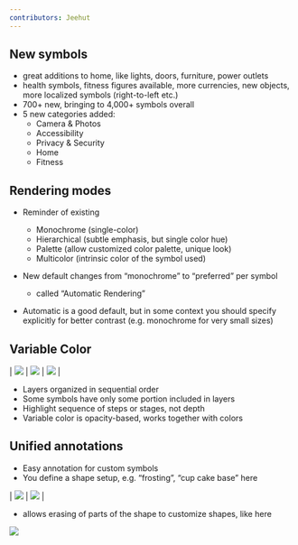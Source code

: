 ```yaml
---
contributors: Jeehut
---
```


## New symbols

- great additions to home, like lights, doors, furniture, power outlets
- health symbols, fitness figures available, more currencies, new objects, more localized symbols (right-to-left etc.)
- 700+ new, bringing to 4,000+ symbols overall
- 5 new categories added:
  - Camera & Photos
  - Accessibility
  - Privacy & Security
  - Home
  - Fitness

## Rendering modes

- Reminder of existing
  - Monochrome (single-color)
  - Hierarchical (subtle emphasis, but single color hue)
  - Palette (allow customized color palette, unique look)
  - Multicolor (intrinsic color of the symbol used)

- New default changes from “monochrome” to “preferred” per symbol
  - called “Automatic Rendering”

- Automatic is a good default, but in some context you should specify explicitly for better contrast (e.g. monochrome for very small sizes)

## Variable Color

| ![][gif1] | ![][gif2] | ![][gif3] |

- Layers organized in sequential order
- Some symbols have only some portion included in layers
- Highlight sequence of steps or stages, not depth
- Variable color is opacity-based, works together with colors

## Unified annotations

- Easy annotation for custom symbols
- You define a shape setup, e.g. “frosting”, “cup cake base” here

| ![](https://user-images.githubusercontent.com/6942160/172727010-c769b9eb-aab7-4088-8e1c-617d1de1b7d5.png) | ![](https://user-images.githubusercontent.com/6942160/172727026-e43cd2a6-e257-4897-8084-f00fb632d520.png) |

- allows erasing of parts of the shape to customize shapes, like here

![](https://user-images.githubusercontent.com/6942160/172727088-29b09c94-470a-4f25-803e-c3889b7f1445.png)


[gif1]: ../../../images/notes/wwdc22/10157/speaker.gif
[gif2]: ../../../images/notes/wwdc22/10157/mic.gif
[gif3]: ../../../images/notes/wwdc22/10157/text.gif